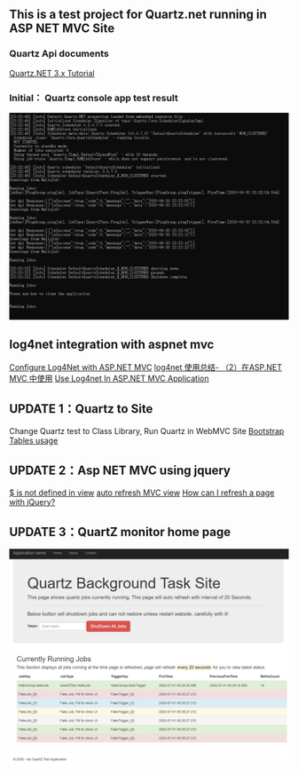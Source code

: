 ﻿## This is a test project for Quartz.net running in ASP NET MVC Site
### Quartz Api documents
[Quartz.NET 3.x Tutorial](https://www.quartz-scheduler.net/documentation/quartz-3.x/tutorial/index.html)
### Initial： Quartz console app test result
![image](https://github.com/huangjun0124/QuartZTestSolution/blob/master/QuartZTest/TestResult/2020-06-30_232450.png)

## log4net integration with aspnet mvc
[Configure Log4Net with ASP.NET MVC](https://developerslogblog.wordpress.com/2017/07/30/configure-log4net-with-asp-net-mvc/)
[log4net 使用总结- （2）在ASP.NET MVC 中使用](https://article.itxueyuan.com/JkPZJ)
[Use Log4net In ASP.NET MVC Application](https://www.c-sharpcorner.com/article/use-log4net-in-asp-net-mvc-application/)


## UPDATE 1：Quartz to Site
Change Quartz test to Class Library, Run Quartz in WebMVC Site
[Bootstrap Tables usage](https://www.w3schools.com/bootstrap/bootstrap_tables.asp)

## UPDATE 2：Asp NET MVC using jquery
[$ is not defined in view](https://stackoverflow.com/questions/35054833/is-not-defined-in-view)
[auto refresh MVC view](https://stackoverflow.com/questions/5019235/auto-refresh-mvc-view)
[How can I refresh a page with jQuery?](https://stackoverflow.com/questions/5404839/how-can-i-refresh-a-page-with-jquery)

## UPDATE 3：QuartZ monitor home page
![image](https://github.com/huangjun0124/QuartZTestSolution/blob/master/QuartZTest/TestResult/2020-07-01_083934.png)